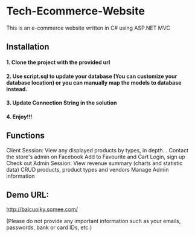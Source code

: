 # Tech-Ecommerce-Website
This is an e-commerce website written in C# using ASP.NET MVC

## Installation
#### 1. Clone the project with the provided url
#### 2. Use script.sql to update your database (You can customize your database location) or you can manually map the models to database instead.
#### 3. Update Connection String in the solution
#### 4. Enjoy!!!

## Functions
Client Session:
  View any displayed products by types, in depth...
  Contact the store's admin on Facebook
  Add to Favourite and Cart
  Login, sign up
  Check out
Admin Session:
  View revenue summary (charts and statistic data)
  CRUD products, product types and vendors
  Manage Admin information

## Demo URL: 
http://baicuoiky.somee.com/

(Please do not provide any important information such as your emails, passwords, bank or card IDs, etc.)
